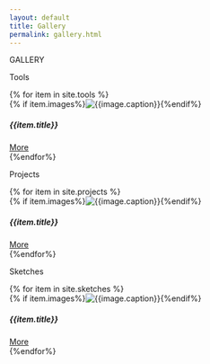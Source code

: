 ```yaml
---
layout: default
title: Gallery
permalink: gallery.html
---
```


<div class="container">
<p class="h2 my-4">GALLERY</p>
<p class="h4 pb-3 border-bottom">Tools</p>
<div class="row">
{% for item in site.tools %}
<div class="col-md-3 col-6 m-3">
    <div class="card m-3" >
        {% if item.images%}<img class="card-img-top" {% for image in item.images limit: 1 %}src="{% if image.filelocation contains 'http' %}{{ image.filelocation }}{% else%}{{ image.filelocation | relative_url }}{% endif %}" alt="{{image.caption}}"{%endfor%} style="max-height:100px;">{%endif%}
        <div class="card-body">
          <h5 class="card-title">{{item.title}}</h5>
          <a href="{{item.url}}" class="btn btn-outline-primary stretched-link">More</a>
        </div>
      </div>
</div>
{%endfor%}
</div>
<p class="h4 pb-3 border-bottom">Projects</p>
<div class="row">
{% for item in site.projects %}
<div class="col-md-3 col-6 m-3">
    <div class="card m-3" >
        {% if item.images%}<img class="card-img-top" {% for image in item.images limit: 1 %}src="{% if image.filelocation contains 'http' %}{{ image.filelocation }}{% else%}{{ image.filelocation | relative_url }}{% endif %}" alt="{{image.caption}}"{%endfor%} style="max-height:100px;">{%endif%}
        <div class="card-body">
          <h5 class="card-title">{{item.title}}</h5>
          <a href="{{item.url}}" class="btn btn-outline-primary stretched-link">More</a>
        </div>
      </div>
</div>
{%endfor%}
</div>
<p class="h4 pb-3 border-bottom">Sketches</p>
<div class="row">
{% for item in site.sketches %}
<div class="col-md-3 col-6 m-3">
    <div class="card m-3" >
        {% if item.images%}<img class="card-img-top" {% for image in item.images limit: 1 %}src="{% if image.filelocation contains 'http' %}{{ image.filelocation }}{% else%}{{ image.filelocation | relative_url }}{% endif %}" alt="{{image.caption}}"{%endfor%} style="max-height:100px;">{%endif%}
        <div class="card-body">
          <h5 class="card-title">{{item.title}}</h5>
          <a href="{{item.url}}" class="btn btn-outline-primary stretched-link">More</a>
        </div>
      </div>
</div>
{%endfor%}
</div>
